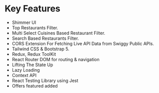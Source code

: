 # Key Features
- Shimmer UI
- Top Restaurants Filter.
- Multi Select Cuisines Based Restaurant Filter.
- Search Based Restaurants Filter.
- CORS Extension For Fetching Live API Data from Swiggy Public APIs.
- Tailwind CSS & Bootstrap 5.
- Redux, Redux ToolKit
- React Router DOM for routing & navigation
- Lifting The State Up
- Lazy Loading
- Context API
- React Testing Library using Jest
- Offers featured added